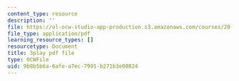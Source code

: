 ```yaml
---
content_type: resource
description: ''
file: https://ol-ocw-studio-app-production.s3.amazonaws.com/courses/20-219-becoming-the-next-bill-nye-writing-and-hosting-the-educational-show-january-iap-2015/9b8b5b6a6afea7ec7991b271b3e00824_ViSVJJoo7nE.pdf
file_type: application/pdf
learning_resource_types: []
resourcetype: Document
title: 3play pdf file
type: OCWFile
uid: 9b8b5b6a-6afe-a7ec-7991-b271b3e00824
---
```

